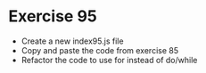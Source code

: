 # Exercise 95

- Create a new index95.js file
- Copy and paste the code from exercise 85
- Refactor the code to use for instead of do/while
